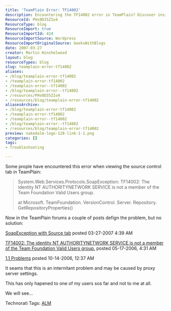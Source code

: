 ```yaml
---
title: 'TeamPlain Error: TF14002'
description: Encountering the TF14002 error in TeamPlain? Discover insights and potential solutions to this common issue affecting source control access. Read more!
ResourceId: PHs0D35ZIo4
ResourceType: blog
ResourceImport: true
ResourceImportId: 424
ResourceImportSource: Wordpress
ResourceImportOriginalSource: GeeksWithBlogs
date: 2007-03-27
creator: Martin Hinshelwood
layout: blog
resourceTypes: blog
slug: teamplain-error-tf14002
aliases:
- /blog/teamplain-error-tf14002
- /teamplain-error-tf14002
- /teamplain-error--tf14002
- /blog/teamplain-error--tf14002
- /resources/PHs0D35ZIo4
- /resources/blog/teamplain-error-tf14002
aliasesArchive:
- /blog/teamplain-error-tf14002
- /teamplain-error-tf14002
- /teamplain-error--tf14002
- /blog/teamplain-error--tf14002
- /resources/blog/teamplain-error-tf14002
preview: nakedalm-logo-128-link-1-1.png
categories: []
tags:
- Troubleshooting

---
```

Some prople have encountered this error when viewing the source control tab in TeamPlain:

> System.Web.Services.Protocols.SoapException: TF14002: The identity NT AUTHORITYNETWORK SERVICE is not a member of the Team Foundation Valid Users group.
>
> at Microsoft. TeamFoundation. VersionControl. Server. Repository. GetRepositoryProperties()

Now in the TeamPlain forums a couple of posts defign the problem, but no solution:

[SoapException with Source tab](http://dev.devbiz.com/forums/AddPost.aspx?PostID=3229) posted 03-27-2007 4:39 AM

[TF14002: The identity NT AUTHORITYNETWORK SERVICE is not a member of the Team Foundation Valid Users group.](http://dev.devbiz.com/forums/thread/1362.aspx) posted 05-17-2006, 4:31 AM

[1.1 Problems](http://dev.devbiz.com/forums/thread/2084.aspx) posted 10-14-2006, 12:37 AM

It seams that this is an internitant problem and may be caused by proxy server settings.

This has only hapened to one of my users sos far and not to me at all.

We will see...

Technorati Tags: [ALM](http://technorati.com/tags/ALM)
